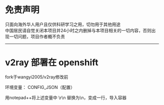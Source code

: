 免责声明
=
只面向海外华人用户且仅供科研学习之用，切勿用于其他用途<br>
中国居民请自觉关闭本项目并24小时之内删掉与本项目相关的一切内容，否则出现一切问题，项目作者概不负责

---
v2ray 部署在 openshift
=
fork于wangyi2005/v2ray修改前

环境变量： CONFIG_JSON（配置） 

用notepad++将上述变量中 \r\n 替换为\n，变成一行，导入容器
